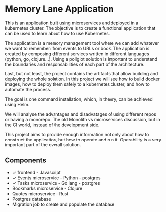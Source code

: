 # Memory Lane Application

This is an application built using microservices and deployed in a kubernetes cluster. The objective is to create a functional
application that can be used to learn about how to use Kubernetes.

The application is a memory management tool where we can add whatever we want to remember: from events to URLs or book. The application is created by composing different services written in different languages (python, go, clojure...). Using a poliglot
solution is important to understand the boundaries and responsabilities of each part of the architecture.

Last, but not least, the project contains the artifacts that allow building and deploying the whole solution. In this project
we will see how to build docker images, how to deploy them safely to a kubernetes cluster, and how to automate the process.

The goal is one command installation, which, in theory, can be achieved using Helm.

We will analyse the advantages and disadvatages of using different repos or having a monorepo. The old Monolith vs microservices
discussion, but in the CI world, instead of the development side.

This project aims to provide enough information not only about how to construct the application, but how to operate and run it.
Operability is a very important part of the overall solution.


## Components

* &#10003; frontend - Javascript 
* &#10003; Events microservice - Python - postgres
* &#10003; Tasks microservice - Go lang - postgres
* Bookmarks microservice - Clojure
* Quotes microservice - Rust
* Postgres database
* Migration job to create and populate the database
